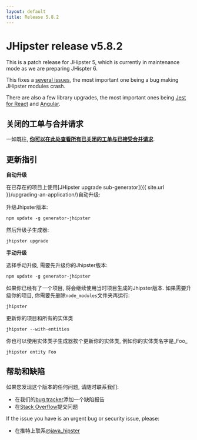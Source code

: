 ```yaml
---
layout: default
title: Release 5.8.2
---
```


JHipster release v5.8.2
==================

This is a patch release for JHipster 5, which is currently in maintenance mode as we are preparing JHispter 6.

This fixes a [several issues](https://github.com/jhipster/generator-jhipster/issues?q=milestone%3A5.8.2+is%3Aclosed), the most important one being a bug making JHipster modules crash.

There are also a few library upgrades, the most important ones being [Jest for React](https://github.com/jhipster/generator-jhipster/commit/5f1ae61a8a52fdcc5bba8307ff3fd057fc9d2037) and [Angular](https://github.com/jhipster/generator-jhipster/commit/154326fc2c72358163fed917a762e30b70c3412e).

关闭的工单与合并请求
------------
一如既往, __[你可以在此处查看所有已关闭的工单与已接受合并请求](https://github.com/jhipster/generator-jhipster/issues?q=milestone%3A5.8.2+is%3Aclosed)__.

更新指引
------------

**自动升级**

在已存在的项目上使用[JHipster upgrade sub-generator]({{ site.url }}/upgrading-an-application/)自动升级:

升级Jhipster版本:

```
npm update -g generator-jhipster
```

然后升级子生成器:

```
jhipster upgrade
```

**手动升级**

选择手动升级, 需要先升级你的Jhipster版本:

```
npm update -g generator-jhipster
```

如果你已经有了一个项目, 将会继续使用当时项目生成的Jhipster版本.
如果需要升级你的项目, 你需要先删除`node_modules`文件夹再运行:

```
jhipster
```

更新你的项目和所有的实体类

```
jhipster --with-entities
```

你也可以使用实体类子生成器挨个更新你的实体类, 例如你的实体类名字是_Foo_

```
jhipster entity Foo
```

帮助和缺陷
--------------

如果您发现这个版本的任何问题, 请随时联系我们:

- 在我们的[bug tracker](https://github.com/jhipster/generator-jhipster/issues?state=open)添加一个缺陷报告
- 在[Stack Overflow](http://stackoverflow.com/tags/jhipster/info)提交问题

If the issue you have is an urgent bug or security issue, please:

- 在推特上联系[@java_hipster](https://twitter.com/java_hipster)
